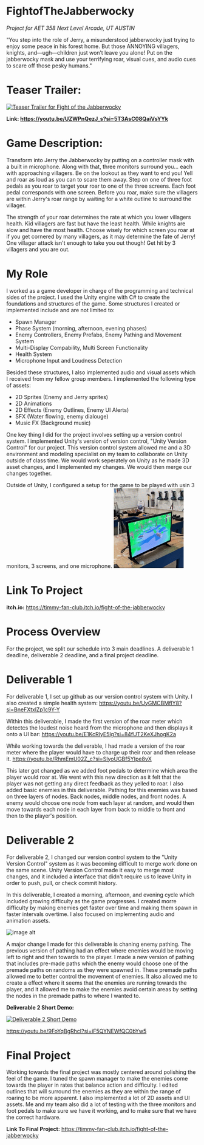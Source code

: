 # FightofTheJabberwocky
_Project for AET 358 Next Level Arcade, UT AUSTIN_ 

"You step into the role of Jerry, a misunderstood jabberwocky just trying to enjoy some peace in his forest home. But those ANNOYING villagers, knights, and—ugh—children just won’t leave you alone! Put on the jabberwocky mask and use your terrifying roar, visual cues, and audio cues to scare off those pesky humans."

# Teaser Trailer:
[![Teaser Trailer for Fight of the Jabberwocky](https://img.youtube.com/vi/UZWPnQezJ_s/0.jpg)](https://www.youtube.com/watch?v=UZWPnQezJ_s)

**Link: https://youtu.be/UZWPnQezJ_s?si=5T3AsC08QaiVsYYk**

# Game Description:
Transform into Jerry the Jabberwocky by putting on a controller mask with a built in microphone.  Along with that, three monitors surround you... each with approaching villagers. Be on the lookout as they want to end you! Yell and roar as loud as you can to scare them away. Step on one of three foot pedals as you roar to target your roar to one of the three screens. Each foot pedal corresponds with one screen. Before you roar, make sure the villagers are within Jerry's roar range by waiting for a white outline to surround the villager.

The strength of your roar determines the rate at which you lower villagers health. Kid villagers are fast but have the least health. While knights are slow and have the most health. Choose wisely for which screen you roar at if you get cornered by many villagers, as it may determine the fate of Jerry! One villager attack isn't enough to take you out though! Get hit by 3 villagers and you are out.

# My Role
I worked as a game developer in charge of the programming and technical sides of the project. I used the Unity engine with C# to create the foundations and structures of the game. Some structures I created or implemented include and are not limited to:
- Spawn Manager
- Phase System (morning, afternoon, evening phases)
- Enemy Controllers, Enemy Prefabs, Enemy Pathing and Movement System
- Multi-Display Compability,  Multi Screen Functionality
- Health System
- Microphone Input and Loudness Detection

Besided these structures, I also implemented audio and visual assets which I received from my fellow group members. I implemented the following type of assets:
- 2D Sprites (Enemy and Jerry sprites)
- 2D Animations
- 2D Effects (Enemy Outlines, Enemy UI Alerts)
- SFX (Water flowing, enemy dialouge)
- Music FX (Background music)
  
One key thing I did for the project involves setting up a version control system. I implemented Unity's version of version control, "Unity Version Control" for our project. This version control system allowed me and a 3D environment and modeling specialist on my team to collaborate on Unity outside of class time. We would work seperately on Unity as he made 3D asset changes, and I implemented my changes. We would then merge our changes together.

Outside of Unity, I configured a setup for the game to be played with usin 3 monitors, 3 screens, and one microphone.
![3 monitors, 3 screens setup](https://github.com/CamiloMedel/FightofTheJabberwocky/blob/main/SetupPreview.gif)

# Link To Project
**itch.io:** https://timmy-fan-club.itch.io/fight-of-the-jabberwocky

# Process Overview
For the project, we split our schedule into 3 main deadlines. A deliverable 1 deadline, deliverable 2 deadline, and a final project deadline. 
# Deliverable 1
For deliverable 1, I set up github as our version control system with Unity. I also created a simple health system:
https://youtu.be/UyGMCBMflY8?si=BneFXtxlZp1c9Y-Y 

Within this deliverable, I made the first version of the roar meter which detectcs the loudest noise heard from the microphone and then displays it onto a UI bar:
https://youtu.be/E1KcRlyE5lg?si=84fUT2KeXJhogK2a 

While working towards the deliverable, I had made a version of the roar meter where the player would have to charge up their roar and then release it.
https://youtu.be/RhmEmU02Z_c?si=SlyoUGBf5YIpe8vX 

This later got changed as we added foot pedals to determine which area the player would roar at. We went with this new direction as it felt that the player was not getting any direct feedback as they yelled to roar. I also added basic enemies in this deliverable. Pathing for this enemies was based on three layers of nodes. Back nodes, middle nodes, and front nodes. A enemy would choose one node from each layer at random, and would then move towards each node in each layer from back to middle to front and then to the player's position.

# Deliverable 2
For deliverable 2, I changed our version control system to the "Unity Version Control" system as it was becoming difficult to merge work done on the same scene. Unity Version Control made it easy to merge most changes, and it included a interface that didn't require us to leave Unity in order to push, pull, or check commit history. 

In this deliverable, I created a morning, afternoon, and evening cycle which included growing difficulty as the game progresses. I created morre difficulty by making enemies get faster over time and making them spawn in faster intervals overtime. I also focused on implementing audio and animation assets.

![image alt](https://github.com/CamiloMedel/FightofTheJabberwocky/blob/main/PhasesPreview.gif)

A major change I made for this deliverable is chaning enemy pathing. The previous version of pathing had an effect where enemies would be moving left to right and then towards to the player. I made a new version of pathing that includes pre-made paths which the enemy would choose one of the premade paths on randoms as they were spawned in. These premade paths allowed me to better control the movement of enemies. It also allowed me to create a effect where it seems that the enemies are running towards the player, and it allowed me to make the enemies avoid certain areas by setting the nodes in the premade paths to where I wanted to.

**Deliverable 2 Short Demo:**

[![Deliverable 2 Short Demo](https://img.youtube.com/vi/9FoYqBgRhcI/0.jpg)](https://www.youtube.com/watch?v=9FoYqBgRhcI)

https://youtu.be/9FoYqBgRhcI?si=iF5QYNEWfQC0bYw5 

# Final Project
Working towards the final project was mostly centered around polishing the feel of the game. I tuned the spawn manager to make the enemies come towards the player in rates that balance action and difficulty. I edited outlines that will surround the enemies as they are within the range of roaring to be more apparent. I also implemented a lot of 2D assets and UI assets. Me and my team also did a lot of testing with the three monitors and foot pedals to make sure we have it working, and to make sure that we have the correct hardware. 

**Link To Final Project:** https://timmy-fan-club.itch.io/fight-of-the-jabberwocky

